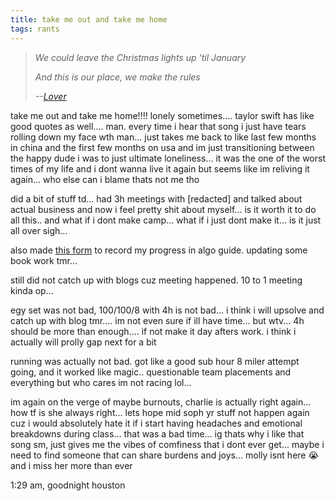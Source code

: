 ```yaml
---
title: take me out and take me home
tags: rants
---
```


> *We could leave the Christmas lights up 'til January*
>
> *And this is our place, we make the rules*
>
> *--<cite>[Lover](https://open.spotify.com/track/1dGr1c8CrMLDpV6mPbImSI?si=7fe0dcbb9f0644a4)</cite>*


take me out and take me home!!!! lonely sometimes.... taylor swift has like good quotes as well.... man. every time i hear that song i just have tears rolling down my face wth man... just takes me back to like last few months in china and the first few months on usa and im just transitioning between the happy dude i was to just ultimate loneliness... it was the one of the worst times of my life and i dont wanna live it again but seems like im reliving it again... who else can i blame thats not me tho

did a bit of stuff td... had 3h meetings with [redacted] and talked about actual business and now i feel pretty shit about myself... is it worth it to do all this.. and what if i dont make camp... what if i just dont make it... is it just all over sigh... 

also made [this form](https://docs.google.com/spreadsheets/d/1Xzk9ibAvV_iq3Sb-Hp6ztWrUB2c-eYwuaHPKJoaFV0g/edit?usp=sharing) to record my progress in algo guide. updating some book work tmr...

still did not catch up with blogs cuz meeting happened. 10 to 1 meeting kinda op... 

egy set was not bad, 100/100/8 with 4h is not bad... i think i will upsolve and catch up with blog tmr.... im not even sure if ill have time... but wtv... 4h should be more than enough.... if not make it day afters work. i think i actually will prolly gap next for a bit

running was actually not bad. got like a good sub hour 8 miler attempt going, and it worked like magic.. questionable team placements and everything but who cares im not racing lol... 

im again on the verge of maybe burnouts, charlie is actually right again... how tf is she always right... lets hope mid soph yr stuff not happen again cuz i would absolutely hate it if i start having headaches and emotional breakdowns during class... that was a bad time... ig thats why i like that song sm, just gives me the vibes of comfiness that i dont ever get... maybe i need to find someone that can share burdens and joys... molly isnt here 😭 and i miss her more than ever

1:29 am, goodnight houston

